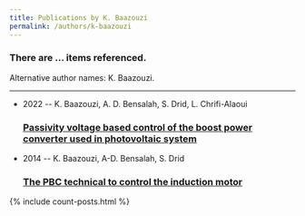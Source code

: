 ```yaml
---
title: Publications by K. Baazouzi
permalink: /authors/k-baazouzi
---
```


<h3 id="number-posts">There are ... items referenced.</h3>
<p id='info-authors'>Alternative author names: K. Baazouzi.</p>
<hr />
<ul class="post-list">
<li><span class='post-meta'>2022 -- K. Baazouzi, A. D. Bensalah, S. Drid, L. Chrifi-Alaoui</span><h3><a class='post-link' href="{{ site.baseurl }}/passivity-voltage-based-control-of-the-boost-power-converter-used-in-photovoltaic-system">Passivity voltage based control of the boost power converter used in photovoltaic system</a></h3></li>
<li><span class='post-meta'>2014 -- K. Baazouzi, A-D. Bensalah, S. Drid</span><h3><a class='post-link' href="{{ site.baseurl }}/the-pbc-technical-to-control-the-induction-motor">The PBC technical to control the induction motor</a></h3></li>

</ul>
{% include count-posts.html %}
